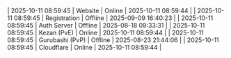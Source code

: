 | 2025-10-11 08:59:45 | Website | Online | 2025-10-11 08:59:44 |
| 2025-10-11 08:59:45 | Registration | Offline | 2025-09-09 16:40:23 |
| 2025-10-11 08:59:45 | Auth Server | Offline | 2025-08-18 09:33:31 |
| 2025-10-11 08:59:45 | Kezan (PvE) | Online | 2025-10-11 08:59:44 |
| 2025-10-11 08:59:45 | Gurubashi (PvP) | Offline | 2025-08-23 21:44:06 |
| 2025-10-11 08:59:45 | Cloudflare | Online | 2025-10-11 08:59:44 |
